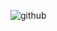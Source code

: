 ![github](https://github.com/theahmetgg/currency-converter/assets/92268751/2b70646e-d7d2-4af8-89c8-5750db83464d)
